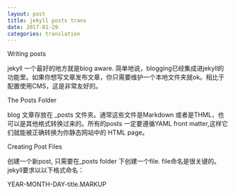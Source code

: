 ```yaml
---
layout: post
title: jekyll posts trans
date: 2017-01-29
categories: translation
---
```


Writing posts

jekyll 一个最好的地方就是blog aware. 简单地说，blogging已经集成进jekyll的功能里。如果你想写文章发布文章，你只需要维护一个本地文件夹就ok。相比于配置使用CMS，这是非常友好的。

The Posts Folder

blog 文章存放在 _posts 文件夹。通常这些文件是Markdown 或者是THML，也可以是其他格式转换过来的。所有的posts 一定要遵循YAML front matter,这样它们就能被正确转换为你静态网站中的 HTML page。

Creating Post Files

创建一个新post, 只需要在_posts folder 下创建一个file. file命名是很关键的。jekyll要求以以下格式命名：

YEAR-MONTH-DAY-title.MARKUP